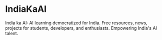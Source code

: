 # IndiaKaAI
India ka AI: AI learning democratized for India. Free resources, news, projects for students, developers, and enthusiasts. Empowering India's AI talent.
